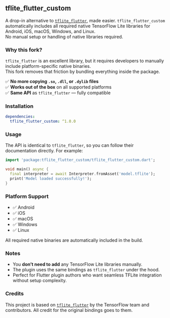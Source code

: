 ## tflite_flutter_custom

A drop-in alternative to [`tflite_flutter`](https://pub.dev/packages/tflite_flutter), made easier. `tflite_flutter_custom` automatically includes all required native TensorFlow Lite libraries for Android, iOS, macOS, Windows, and Linux.  
No manual setup or handling of native libraries required.

### Why this fork?

`tflite_flutter` is an excellent library, but it requires developers to manually include platform-specific native binaries.  
This fork removes that friction by bundling everything inside the package.  

✅ **No more copying `.so`, `.dll`, or `.dylib` files**  
✅ **Works out of the box** on all supported platforms  
✅ **Same API** as `tflite_flutter` — fully compatible

### Installation

```yaml
dependencies:
  tflite_flutter_custom: ^1.0.0
````

### Usage

The API is identical to `tflite_flutter`, so you can follow their documentation directly.
For example:

```dart
import 'package:tflite_flutter_custom/tflite_flutter_custom.dart';

void main() async {
  final interpreter = await Interpreter.fromAsset('model.tflite');
  print('Model loaded successfully!');
}
```

### Platform Support

* ✅ Android
* ✅ iOS
* ✅ macOS
* ✅ Windows
* ✅ Linux

All required native binaries are automatically included in the build.

### Notes

* You **don’t need to add** any TensorFlow Lite libraries manually.
* The plugin uses the same bindings as `tflite_flutter` under the hood.
* Perfect for Flutter plugin authors who want seamless TFLite integration without setup complexity.

### Credits

This project is based on [`tflite_flutter`](https://pub.dev/packages/tflite_flutter) by the TensorFlow team and contributors.
All credit for the original bindings goes to them.